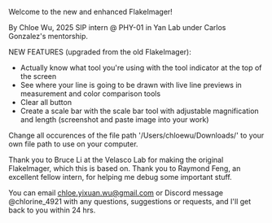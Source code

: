 Welcome to the new and enhanced FlakeImager!

By Chloe Wu, 2025 SIP intern @ PHY-01 in Yan Lab under Carlos Gonzalez's mentorship.

NEW FEATURES (upgraded from the old FlakeImager):

- Actually know what tool you're using with the tool indicator at the top of the screen
- See where your line is going to be drawn with live line previews in measurement and color comparison tools
- Clear all button 
- Create a scale bar with the scale bar tool with adjustable magnification and length (screenshot and paste image into your work)
    
Change all occurences of the file path '/Users/chloewu/Downloads/' to your own file path to use on your computer.

Thank you to Bruce Li at the Velasco Lab for making the original FlakeImager, which this is based on. 
Thank you to Raymond Feng, an excellent fellow intern, for helping me debug some important stuff.

You can email chloe.yixuan.wu@gmail.com or Discord message @chlorine_4921 with any questions, suggestions or requests, and I'll get back to you within 24 hrs.
